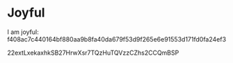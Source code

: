 # Joyful

I am joyful: f408ac7c440164bf880aa9b8fa40da679f53d9f265e6e91553d171fd0fa24ef3


22extLxekaxhkSB27HrwXsr7TQzHuTQVzzCZhs2CCQmBSP